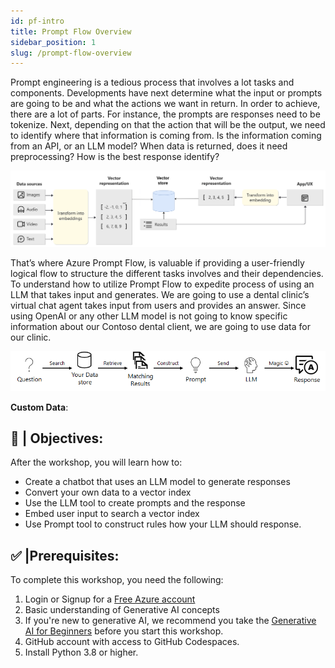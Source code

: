 ```yaml
---
id: pf-intro
title: Prompt Flow Overview
sidebar_position: 1
slug: /prompt-flow-overview
---
```


Prompt engineering is a tedious process that involves a lot tasks and components.  Developments have next determine what the input or prompts are going to be and what the actions we want in return.  In order to achieve, there are a lot of parts.  For instance, the prompts are responses need to be tokenize.  Next, depending on that the action that will be the output, we need to identify where that information is coming from.  Is the information coming from an API, or an LLM model?  When data is returned, does it need preprocessing?  How is the best response identify?

![Prompt Flow Vector Token Embed](/img/tutorial/vector-token-embed.png)

That’s where Azure Prompt Flow, is valuable if providing a user-friendly logical flow to structure the different tasks involves and their dependencies.  To understand how to utilize Prompt Flow to expedite process of using an LLM that takes input and generates.  We are going to use a dental clinic’s virtual chat agent takes input from users and provides an answer.  Since using OpenAI or any other LLM model is not going to know specific information about our Contoso dental client, we are going to use data for our clinic.

![RAG Pattern](/img/rag-pattern.png)

**Custom Data**:

## 🎯 | Objectives:
After the workshop, you will learn how to:

-	Create a chatbot that uses an LLM model to generate responses
-	Convert your own data to a vector index
-	Use the LLM tool to create prompts and the response
-	Embed user input to search a vector index
-	Use Prompt tool to construct rules how your LLM should response.


## ✅ |Prerequisites:
To complete this workshop, you need the following:
1. Login or Signup for a [Free Azure account](https://azure.microsoft.com/free/)
2. Basic understanding of Generative AI concepts
3. If you're new to generative AI, we recommend you take the [Generative AI for Beginners](https://github.com/microsoft/generative-ai-for-beginners?WT.mc_id=academic-105485-koreyst) before you start this workshop.
3. GitHub account with access to GitHub Codespaces.
4. Install Python 3.8 or higher.





 

